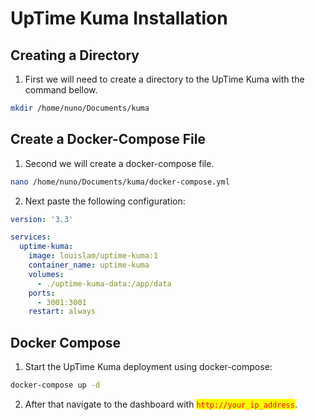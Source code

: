 # UpTime Kuma Installation

## Creating a Directory

1. First we will need to create a directory to the UpTime Kuma with the command bellow.

```bash
mkdir /home/nuno/Documents/kuma
```

## Create a Docker-Compose File

1. Second we will create a docker-compose file.

```bash
nano /home/nuno/Documents/kuma/docker-compose.yml
```

2. Next paste the following configuration:

```yaml
version: '3.3'

services:
  uptime-kuma:
    image: louislam/uptime-kuma:1
    container_name: uptime-kuma
    volumes:
      - ./uptime-kuma-data:/app/data
    ports:
      - 3001:3001
    restart: always
```

## Docker Compose

1. Start the UpTime Kuma deployment using docker-compose:

```bash
docker-compose up -d
```

2. After that navigate to the dashboard with <mark style="color:red;">`http://your_ip_address`</mark>.
